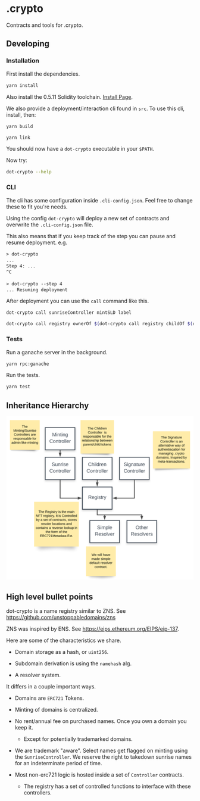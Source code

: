 # .crypto

Contracts and tools for .crypto.

## Developing

### Installation

First install the dependencies.

```sh
yarn install
```

Also install the 0.5.11 Solidity toolchain. [Install Page](https://solidity.readthedocs.io/en/v0.5.11/installing-solidity.html).

We also provide a deployment/interaction cli found in `src`. To use this cli, install, then:

```
yarn build
```

```sh
yarn link
```

You should now have a `dot-crypto` executable in your `$PATH`.

Now try:

```sh
dot-crypto --help
```

### CLI

The cli has some configuration inside `.cli-config.json`. Feel free to change these to fit you're needs.

Using the config `dot-crypto` will deploy a new set of contracts and overwrite the `.cli-config.json` file.

This also means that if you keep track of the step you can pause and resume deployment. e.g.

```
> dot-crypto
...
Step 4: ...
^C

> dot-crypto --step 4
... Resuming deployment
```

After deployment you can use the `call` command like this.

```sh
dot-crypto call sunriseController mintSLD label
```

```sh
dot-crypto call registry ownerOf $(dot-crypto call registry childOf $(dot-crypto call registry root) label)
```

### Tests

Run a ganache server in the background.

```sh
yarn rpc:ganache
```

Run the tests.

```sh
yarn test
```

## Inheritance Hierarchy

![Alt text](./inheritance.svg)

## High level bullet points

dot-crypto is a name registry similar to ZNS. See https://github.com/unstoppabledomains/zns

ZNS was inspired by ENS. See https://eips.ethereum.org/EIPS/eip-137.

Here are some of the characteristics we share.

- Domain storage as a hash, or `uint256`.

- Subdomain derivation is using the `namehash` alg.

- A resolver system.

It differs in a couple important ways.

- Domains are `ERC721` Tokens.

- Minting of domains is centralized.

- No rent/annual fee on purchased names. Once you own a domain you keep it.

  - Except for potentially trademarked domains.

- We are trademark "aware". Select names get flagged on minting using the
  `SunriseController`. We reserve the right to takedown sunrise names for an
  indeterminate period of time.

- Most non-erc721 logic is hosted inside a set of `Controller` contracts.

  - The registry has a set of controlled functions to interface with these controllers.
